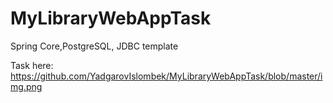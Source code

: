 # MyLibraryWebAppTask
Spring Core,PostgreSQL, JDBC template

Task here:
https://github.com/YadgarovIslombek/MyLibraryWebAppTask/blob/master/img.png
